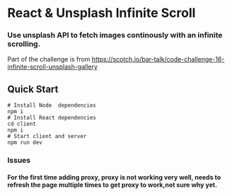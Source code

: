 # React & Unsplash Infinite Scroll

### Use unsplash API to fetch images continously with an infinite scrolling.

Part of the challenge is from https://scotch.io/bar-talk/code-challenge-16-infinite-scroll-unsplash-gallery

## Quick Start
```
# Install Node  dependencies
npm i
# Install React dependencies
cd client 
npm i
# Start client and server
npm run dev
```
### Issues
#### For the first time adding proxy, proxy is not working very well, needs to refresh the page multiple times to get proxy to work,not sure why yet.
